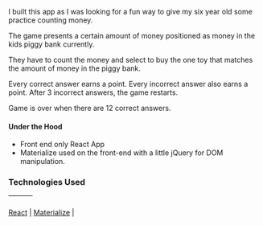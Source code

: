 I built this app as I was looking for a fun way to give my six year old some practice counting money.

The game presents a certain amount of money positioned as money in the kids piggy bank currently. 

They have to count the money and select to buy the one toy that matches the amount of money in the piggy bank.

Every correct answer earns a point. Every incorrect answer also earns a point. After 3 incorrect answers, the game restarts.

Game is over when there are 12 correct answers.

#### Under the Hood

* Front end only React App
* Materialize used on the front-end with a little jQuery for DOM manipulation.
### Technologies Used
[]() | []() | []()
------------------ | -------------------- | --------------------
 
[React]() | [Materialize]()  | 

